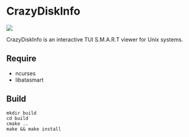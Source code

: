 # CrazyDiskInfo
![](http://raw.github.com/wiki/otakuto/CrazyDiskInfo/images/0.png)

CrazyDiskInfo is an interactive TUI S.M.A.R.T viewer for Unix systems.

## Require
* ncurses
* libatasmart

## Build
```
mkdir build
cd build
cmake ..
make && make install
```
